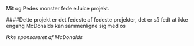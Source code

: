 Mit og Pedes monster fede eJuice projekt.

####Dette projekt er det fedeste af fedeste projekter, det er så fedt at ikke engang McDonalds kan sammenligne sig med os

_Ikke sponsoreret af McDonalds_